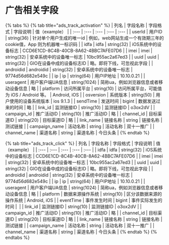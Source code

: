 # 广告相关字段

{% tabs %}
{% tab title="ads\_track\_activation" %}
| 列名 | 字段名称 | 字段格式 | 字段说明 | 值（example） |
| :--- | :--- | :--- | :--- | :--- |
| userId | 用户ID | string\(36\) | 针对单个用户生成的唯一id | 例如，web网站生成一个有效期三年的cookie值，App 则为机器唯一标识码 |
| idfa | idfa | string\(32\) | iOS系统中的设备标志 | CCD6E1CD-8C4B-40CB-8A62-4BBC7AFE07D6 |
| imei | imei | string\(32\) | 安卓系统中的设备唯一标志 | 10bc955ac2a67ed3 |
| uuid | uuid | string\(32\) | GIO在设备中成的设备标志ID | 略。即将下线，可忽视此字段 |
| androidid | androidid | string\(32\) | 安卓系统中的设备唯一标志 | 9774d56d682e549c |
| ip | ip | string\(64\) | 用户IP地址 | 10.10.0.21 |
| useragent | 用户客户端UA信息 | string\(1024\) | 简称ua，例如浏览器信息或者移动设备信息 | 略 |
| platform | 访问所属平台 | string\(10\) | 访问所属平台，可能值为 iOS / Android  等。  |  Android, iOS |
| osversion | 系统版本 | string\(50\) | 用户使用的设备系统版本 | ios 9.1.3 |
| sendTime | 发送时间 | bigint | 数据发送过来的时间 | 略 |
| link\_id | 监测链接ID | string\(10\) | 监测链接ID | o3ox2dV |
| campaign\_id | 推广活动ID | string\(10\) | 推广活动ID | 略 |
| channel\_id | 目标渠道ID | string\(20\) | 目标渠道ID | 略 |
| link\_name | 链接名称 | string | 链接名称 | 测试链接 |
| campaign\_name | 活动名称 | string | 活动名称 | 双十一推广 |
| channel\_name | 渠道名称 | string | 渠道名称 | 今日头条 |
{% endtab %}

{% tab title="ads\_track\_click" %}
| 列名 | 字段名称 | 字段格式 | 字段说明 | 值（example） |
| :--- | :--- | :--- | :--- | :--- |
| idfa | idfa | string\(32\) | iOS系统中的设备标志 | CCD6E1CD-8C4B-40CB-8A62-4BBC7AFE07D6 |
| imei | imei | string\(32\) | 安卓系统中的设备唯一标志 | 10bc955ac2a67ed3 |
| uuid | uuid | string\(32\) | GIO在设备中成的设备标志ID | 略。即将下线，可忽视此字段 |
| androidid | androidid | string\(32\) | 安卓系统中的设备唯一标志 | 9774d56d682e549c |
| ip | ip | string\(64\) | 用户IP地址 | 10.10.0.21 |
| useragent | 用户客户端UA信息 | string\(1024\) | 简称ua，例如浏览器信息或者移动设备信息 | 略 |
| platform | 数据来源操作系统 | string\(10\) | 区分该数据来源的操作系统 |  Android, iOS |
| eventTime | 事件发生时间 | bigint | 事件实际发生的时间 | ​ |
| link\_id | 监测链接ID | string\(10\) | 监测链接ID | o3ox2dV |
| campaign\_id | 推广活动ID | string\(10\) | 推广活动ID | 略 |
| channel\_id | 目标渠道ID | string\(20\) | 目标渠道ID | 略 |
| link\_name | 链接名称 | string | 链接名称 | 测试链接 |
| campaign\_name | 活动名称 | string | 活动名称 | 双十一推广 |
| channel\_name | 渠道名称 | string | 渠道名称 | 今日头条 |
{% endtab %}
{% endtabs %}

